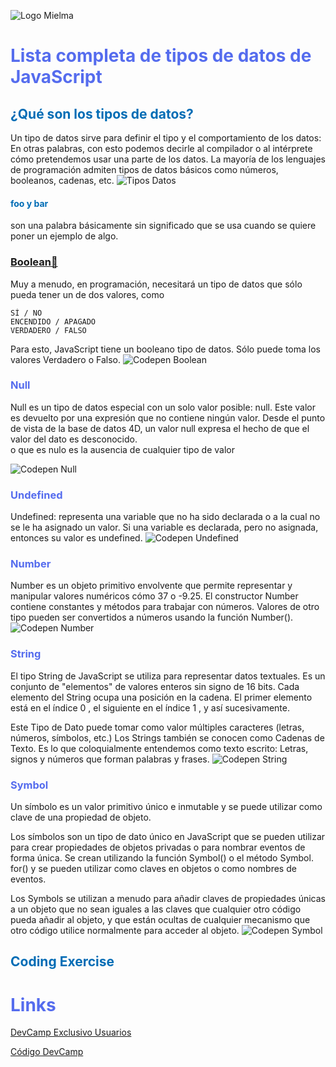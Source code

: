 ![Logo Mielma](logo/Logo%20Encabezado.png)

# <b><font color="#556CEE">Lista completa de tipos de datos de JavaScript</font></b>

## <b><font color="#006cb5">¿Qué son los tipos de datos?</font></b>
Un tipo de datos sirve para definir el tipo y el comportamiento de los datos: En otras palabras, con esto podemos decirle al compilador o al intérprete cómo pretendemos usar una parte de los datos. La mayoría de los lenguajes de programación admiten tipos de datos básicos como números, booleanos, cadenas, etc.
![Tipos Datos](image/Tipos_Datos.png)
#### <font color="#006cb5">foo y bar</font>
son una palabra básicamente
sin significado que se usa cuando se quiere
poner un ejemplo de algo.

### <font color="#556CEE">[Boolean🔗](https://www.w3schools.com/js/js_booleans.asp)</font>
Muy a menudo, en programación, necesitará un tipo de datos que sólo pueda tener un de dos valores, como
~~~
SÍ / NO
ENCENDIDO / APAGADO
VERDADERO / FALSO
~~~
Para esto, JavaScript tiene un booleano tipo de datos. Sólo puede toma los valores Verdadero o Falso.
![Codepen Boolean](image/Codepen_Boolean.png)

### <font color="#556CEE">Null</font>
Null es un tipo de datos especial con un solo valor posible: null. Este valor es devuelto por una expresión que no contiene ningún valor. Desde el punto de vista de la base de datos 4D, un valor null expresa el hecho de que el valor del dato es desconocido.  
o que es nulo es la ausencia de cualquier tipo de valor

![Codepen Null](image/Codepen_Null.png)

### <font color="#556CEE">Undefined</font>
Undefined: representa una variable que no ha sido declarada o a la cual no se le ha asignado un valor. 
Si una variable es declarada, pero no asignada, entonces su valor es undefined.
![Codepen Undefined](image/Codepen_Undefined.png)

### <font color="#556CEE">Number</font>
Number es un objeto primitivo envolvente que permite representar y manipular valores numéricos cómo 37 o -9.25. El constructor Number contiene constantes y métodos para trabajar con números. Valores de otro tipo pueden ser convertidos a números usando la función Number().
![Codepen Number](image/Codepen_Number.png)

### <font color="#556CEE">String</font>
El tipo String de JavaScript se utiliza para representar datos textuales. Es un conjunto de "elementos" de valores enteros sin signo de 16 bits. Cada elemento del String ocupa una posición en la cadena. El primer elemento está en el índice 0 , el siguiente en el índice 1 , y así sucesivamente.

Este Tipo de Dato puede tomar como valor múltiples caracteres (letras, números, símbolos, etc.) Los Strings también se conocen como Cadenas de Texto. Es lo que coloquialmente entendemos como texto escrito: Letras, signos y números que forman palabras y frases.
![Codepen String](image/Codepen_String.png)

### <font color="#556CEE">Symbol</font>
Un símbolo es un valor primitivo único e inmutable y se puede utilizar como clave de una propiedad de objeto.

Los símbolos son un tipo de dato único en JavaScript que se pueden utilizar para crear propiedades de objetos privadas o para nombrar eventos de forma única. Se crean utilizando la función Symbol() o el método Symbol. for() y se pueden utilizar como claves en objetos o como nombres de eventos.

Los Symbols se utilizan a menudo para añadir claves de propiedades únicas a un objeto que no sean iguales a las claves que cualquier otro código pueda añadir al objeto, y que están ocultas de cualquier mecanismo que otro código utilice normalmente para acceder al objeto.
![Codepen Symbol](image/Codepen_Symbol.png)






## <b><font color="#006cb5">Coding Exercise</font></b>

# <b><font color="#556CEE">Links</font></b>

[DevCamp Exclusivo Usuarios](https://basque.devcamp.com/pt-full-stack-development-javascript-python-react/guide/comprehensive-list-javascript-data-types)  

[Código DevCamp]()

<!-- [Código Mielma]() -->